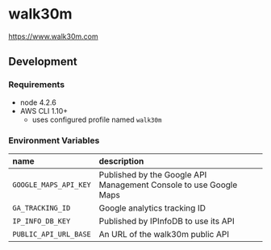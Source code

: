 # walk30m

https://www.walk30m.com

## Development

### Requirements

- node 4.2.6
- AWS CLI 1.10+
	- uses configured profile named `walk30m`

### Environment Variables

| name | description |
|:---|:---|
| `GOOGLE_MAPS_API_KEY` | Published by the Google API Management Console to use Google Maps |
| `GA_TRACKING_ID` | Google analytics tracking ID |
| `IP_INFO_DB_KEY` | Published by IPInfoDB to use its API |
| `PUBLIC_API_URL_BASE` | An URL of the walk30m public API |
